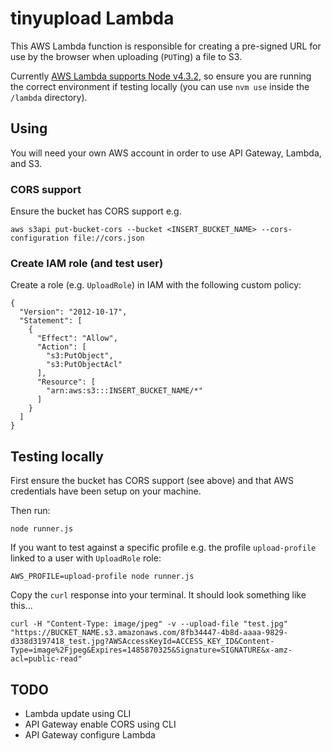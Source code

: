 # tinyupload Lambda

This AWS Lambda function is responsible for creating a pre-signed URL for use by the browser when uploading (`PUT`ing) a file to S3.

Currently [AWS Lambda supports Node v4.3.2](http://docs.aws.amazon.com/lambda/latest/dg/current-supported-versions.html), so ensure you are running the correct environment if testing locally (you can use `nvm use` inside the `/lambda` directory).

## Using

You will need your own AWS account in order to use API Gateway, Lambda, and S3.

### CORS support

Ensure the bucket has CORS support e.g.
```
aws s3api put-bucket-cors --bucket <INSERT_BUCKET_NAME> --cors-configuration file://cors.json
```

### Create IAM role (and test user)

Create a role (e.g. `UploadRole`) in IAM with the following custom policy:

```
{
  "Version": "2012-10-17",
  "Statement": [
    {
      "Effect": "Allow",
      "Action": [
        "s3:PutObject",
        "s3:PutObjectAcl"
      ],
      "Resource": [
        "arn:aws:s3:::INSERT_BUCKET_NAME/*"
      ]
    }
  ]
}
```

## Testing locally

First ensure the bucket has CORS support (see above) and that AWS credentials have been setup on your machine.

Then run:

```
node runner.js
```

If you want to test against a specific profile e.g. the profile `upload-profile` linked to a user with `UploadRole` role:

```
AWS_PROFILE=upload-profile node runner.js
```

Copy the `curl` response into your terminal. It should look something like this...

```
curl -H "Content-Type: image/jpeg" -v --upload-file "test.jpg" "https://BUCKET_NAME.s3.amazonaws.com/8fb34447-4b8d-aaaa-9829-d338d3197418_test.jpg?AWSAccessKeyId=ACCESS_KEY_ID&Content-Type=image%2Fjpeg&Expires=1485870325&Signature=SIGNATURE&x-amz-acl=public-read"
```

## TODO

* Lambda update using CLI
* API Gateway enable CORS using CLI
* API Gateway configure Lambda
